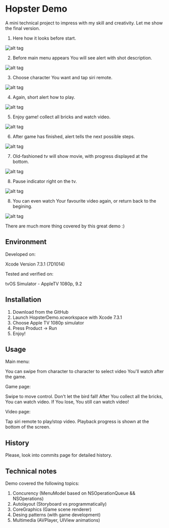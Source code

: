 # Hopster Demo

A mini technical project to impress with my skill and creativity. Let me show the final version. 

1. Here how it looks before start.

![alt tag](https://cloud.githubusercontent.com/assets/3168299/17839308/0a70a98a-67ed-11e6-832f-8d66c079767d.png)

2. Before main menu appears You will see alert with shot description.

![alt tag](https://cloud.githubusercontent.com/assets/3168299/17839311/0a71d878-67ed-11e6-8d1b-32473dadf59c.png)

3. Choose character You want and tap siri remote.

![alt tag](https://cloud.githubusercontent.com/assets/3168299/17839313/0a750638-67ed-11e6-891e-442d1a4924f0.png)

4. Again, short alert how to play.

![alt tag](https://cloud.githubusercontent.com/assets/3168299/17839309/0a7179be-67ed-11e6-9569-a96a26d1d2ad.png)

5. Enjoy game! collect all bricks and watch video.

![alt tag](https://cloud.githubusercontent.com/assets/3168299/17839310/0a7191ba-67ed-11e6-9846-eaa4c7a395d1.png)

6. After game has finished, alert tells the next possible steps.

![alt tag](https://cloud.githubusercontent.com/assets/3168299/17839312/0a722242-67ed-11e6-85a9-4cdb54e20a71.png)

7. Old-fashioned tv will show movie, with progress displayed at the bottom.

![alt tag](https://cloud.githubusercontent.com/assets/3168299/17839314/0a88fd3c-67ed-11e6-804a-a17d4d58b98a.png)

8. Pause indicator right on the tv.

![alt tag](https://cloud.githubusercontent.com/assets/3168299/17839346/91b4570c-67ed-11e6-82a0-75e1c2c587df.png)

8. You can even watch Your favourite video again, or return back to the begining.

![alt tag](https://cloud.githubusercontent.com/assets/3168299/17839345/91b0bc32-67ed-11e6-91e5-8c1809ee840e.png)

There are much more thing covered by this great demo :)

## Environment

Developed on:

Xcode Version 7.3.1 (7D1014)

Tested and verified on:

tvOS Simulator - AppleTV 1080p, 9.2

## Installation

1. Download from the GitHub
2. Launch HopsterDemo.xcworkspace with Xcode 7.3.1
3. Choose Apple TV 1080p simulator
4. Press Product -> Run
5. Enjoy!

## Usage

Main menu:

You can swipe from character to character to select video You'll watch after the game.

Game page:

Swipe to move control. Don't let the bird fall! After You collect all the bricks, You can watch video.
If You lose, You still can watch video! 

Video page:

Tap siri remote to play/stop video. Playback progress is shown at the bottom of the screen.

## History

Please, look into commits page for detailed history.

## Technical notes

Demo covered the following topics:

1. Concurency (MenuModel based on NSOperationQueue && NSOperations)
2. Autolayout (Storyboard vs programmatically)
3. CoreGraphics (Game scene renderer)
4. Desing patterns (with game development)
5. Multimedia (AVPlayer, UIView animations)

